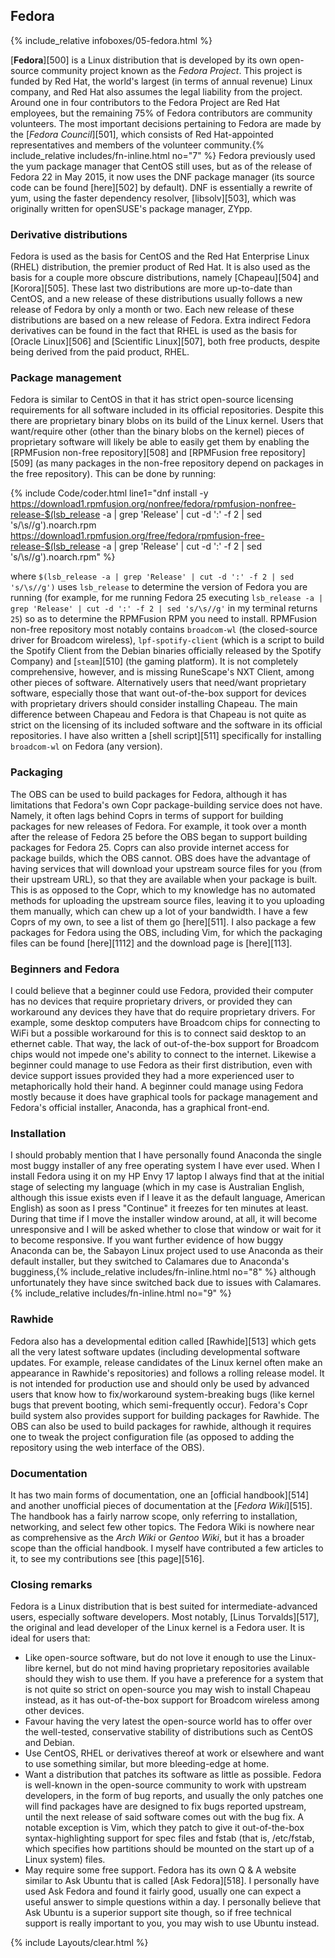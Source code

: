 ## Fedora
{% include_relative infoboxes/05-fedora.html %}

[**Fedora**][500] is a Linux distribution that is developed by its own open-source community project known as the *Fedora Project*. This project is funded by Red Hat, the world's largest (in terms of annual revenue) Linux company, and Red Hat also assumes the legal liability from the project. Around one in four contributors to the Fedora Project are Red Hat employees, but the remaining 75% of Fedora contributors are community volunteers. The most important decisions pertaining to Fedora are made by the [*Fedora Council*][501], which consists of Red Hat-appointed representatives and members of the volunteer community.{% include_relative includes/fn-inline.html no="7" %} Fedora previously used the yum package manager that CentOS still uses, but as of the release of Fedora 22 in May 2015, it now uses the DNF package manager (its source code can be found [here][502] by default). DNF is essentially a rewrite of yum, using the faster dependency resolver, [libsolv][503], which was originally written for openSUSE's package manager, ZYpp.

### Derivative distributions
Fedora is used as the basis for CentOS and the Red Hat Enterprise Linux (RHEL) distribution, the premier product of Red Hat. It is also used as the basis for a couple more obscure distributions, namely [Chapeau][504] and [Korora][505]. These last two distributions are more up-to-date than CentOS, and a new release of these distributions usually follows a new release of Fedora by only a month or two. Each new release of these distributions are based on a new release of Fedora. Extra indirect Fedora derivatives can be found in the fact that RHEL is used as the basis for [Oracle Linux][506] and [Scientific Linux][507], both free products, despite being derived from the paid product, RHEL. 

### Package management
Fedora is similar to CentOS in that it has strict open-source licensing requirements for all software included in its official repositories. Despite this there are proprietary binary blobs on its build of the Linux kernel. Users that want/require other (other than the binary blobs on the kernel) pieces of proprietary software will likely be able to easily get them by enabling the [RPMFusion non-free repository][508] and [RPMFusion free repository][509] (as many packages in the non-free repository depend on packages in the free repository). This can be done by running:

{% include Code/coder.html line1="dnf install -y https://download1.rpmfusion.org/nonfree/fedora/rpmfusion-nonfree-release-$(lsb_release -a | grep 'Release' | cut -d ':' -f 2 | sed 's/\s//g').noarch.rpm https://download1.rpmfusion.org/free/fedora/rpmfusion-free-release-$(lsb_release -a | grep 'Release' | cut -d ':' -f 2 | sed 's/\s//g').noarch.rpm" %}

where `$(lsb_release -a | grep 'Release' | cut -d ':' -f 2 | sed 's/\s//g')` uses `lsb_release` to determine the version of Fedora you are running (for example, for me running Fedora 25 executing `lsb_release -a | grep 'Release' | cut -d ':' -f 2 | sed 's/\s//g'` in my terminal returns `25`) so as to determine the RPMFusion RPM you need to install. RPMFusion non-free repository most notably contains `broadcom-wl` (the closed-source driver for Broadcom wireless), `lpf-spotify-client` (which is a script to build the Spotify Client from the Debian binaries officially released by the Spotify Company) and [`steam`][510] (the gaming platform). It is not completely comprehensive, however, and is missing RuneScape's NXT Client, among other pieces of software. Alternatively users that need/want proprietary software, especially those that want out-of-the-box support for devices with proprietary drivers should consider installing Chapeau. The main difference between Chapeau and Fedora is that Chapeau is not quite as strict on the licensing of its included software and the software in its official repositories. I have also written a [shell script][511] specifically for installing `broadcom-wl` on Fedora (any version).

### Packaging
The OBS can be used to build packages for Fedora, although it has limitations that Fedora's own Copr package-building service does not have. Namely, it often lags behind Coprs in terms of support for building packages for new releases of Fedora. For example, it took over a month after the release of Fedora 25 before the OBS began to support building packages for Fedora 25. Coprs can also provide internet access for package builds, which the OBS cannot. OBS does have the advantage of having services that will download your upstream source files for you (from their upstream URL), so that they are available when your package is built. This is as opposed to the Copr, which to my knowledge has no automated methods for uploading the upstream source files, leaving it to you uploading them manually, which can chew up a lot of your bandwidth. I have a few Coprs of my own, to see a list of them go [here][511]. I also package a few packages for Fedora using the OBS, including Vim, for which the packaging files can be found [here][1112] and the download page is [here][113]. 

### Beginners and Fedora
I could believe that a beginner could use Fedora, provided their computer has no devices that require proprietary drivers, or provided they can workaround any devices they have that do require proprietary drivers. For example, some desktop computers have Broadcom chips for connecting to WiFi but a possible workaround for this is to connect said desktop to an ethernet cable. That way, the lack of out-of-the-box support for Broadcom chips would not impede one's ability to connect to the internet. Likewise a beginner could manage to use Fedora as their first distribution, even with device support issues provided they had a more experienced user to metaphorically hold their hand. A beginner could manage using Fedora mostly because it does have graphical tools for package management and Fedora's official installer, Anaconda, has a graphical front-end.

### Installation
I should probably mention that I have personally found Anaconda the single most buggy installer of any free operating system I have ever used. When I install Fedora using it on my HP Envy 17 laptop I always find that at the initial stage of selecting my language (which in my case is Australian English, although this issue exists even if I leave it as the default language, American English) as soon as I press "Continue" it freezes for ten minutes at least. During that time if I move the installer window around, at all, it will become unresponsive and I will be asked whether to close that window or wait for it to become responsive. If you want further evidence of how buggy Anaconda can be, the Sabayon Linux project used to use Anaconda as their default installer, but they switched to Calamares due to Anaconda's bugginess,{% include_relative includes/fn-inline.html no="8" %} although unfortunately they have since switched back due to issues with Calamares.{% include_relative includes/fn-inline.html no="9" %} 
 
### Rawhide
Fedora also has a developmental edition called [Rawhide][513] which gets all the very latest software updates (including developmental software updates. For example, release candidates of the Linux kernel often make an appearance in Rawhide's repositories) and follows a rolling release model. It is not intended for production use and should only be used by advanced users that know how to fix/workaround system-breaking bugs (like kernel bugs that prevent booting, which semi-frequently occur). Fedora's Copr build system also provides support for building packages for Rawhide. The OBS can also be used to build packages for rawhide, although it requires one to tweak the project configuration file (as opposed to adding the repository using the web interface of the OBS).

### Documentation
It has two main forms of documentation, one an [official handbook][514] and another unofficial pieces of documentation at the [*Fedora Wiki*][515]. The handbook has a fairly narrow scope, only referring to installation, networking, and select few other topics. The Fedora Wiki is nowhere near as comprehensive as the *Arch Wiki* or *Gentoo Wiki*, but it has a broader scope than the official handbook. I myself have contributed a few articles to it, to see my contributions see [this page][516].

### Closing remarks
Fedora is a Linux distribution that is best suited for intermediate-advanced users, especially software developers. Most notably, [Linus Torvalds][517], the original and lead developer of the Linux kernel is a Fedora user. It is ideal for users that:

* Like open-source software, but do not love it enough to use the Linux-libre kernel, but do not mind having proprietary repositories available should they wish to use them. If you have a preference for a system that is not quite so strict on open-source you may wish to install Chapeau instead, as it has out-of-the-box support for Broadcom wireless among other devices.
* Favour having the very latest the open-source world has to offer over the well-tested, conservative stability of distributions such as CentOS and Debian.
* Use CentOS, RHEL or derivatives thereof at work or elsewhere and want to use something similar, but more bleeding-edge at home.
* Want a distribution that patches its software as little as possible. Fedora is well-known in the open-source community to work with upstream developers, in the form of bug reports, and usually the only patches one will find packages have are designed to fix bugs reported upstream, until the next release of said software comes out with the bug fix. A notable exception is Vim, which they patch to give it out-of-the-box syntax-highlighting support for spec files and fstab (that is, /etc/fstab, which specifies how partitions should be mounted on the start up of a Linux system) files. 
* May require some free support. Fedora has its own Q & A website similar to Ask Ubuntu that is called [Ask Fedora][518]. I personally have used Ask Fedora and found it fairly good, usually one can expect a useful answer to simple questions within a day. I personally believe that Ask Ubuntu is a superior support site though, so if free technical support is really important to you, you may wish to use Ubuntu instead.

{% include Layouts/clear.html %}

